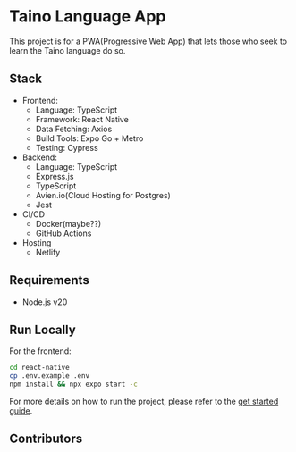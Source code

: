 # Taino Language App

<!-- TODO: Write more about the background of this project -->
This project is for a PWA(Progressive Web App) that lets those who seek to learn the Taino language do so. 

## Stack 
- Frontend:
    - Language: TypeScript
    - Framework: React Native
    - Data Fetching: Axios
    - Build Tools: Expo Go + Metro
    - Testing: Cypress
- Backend:
    - Language: TypeScript
    - Express.js
    - TypeScript
    - Avien.io(Cloud Hosting for Postgres)
    - Jest
- CI/CD
    - Docker(maybe??)
    - GitHub Actions
- Hosting
    - Netlify

## Requirements
- Node.js v20

## Run Locally
For the frontend:
```bash
cd react-native
cp .env.example .env
npm install && npx expo start -c
```

<!-- For the backend: -->

For more details on how to run the project, please refer to the [get started guide](./docs/getting-started.md).

## Contributors

